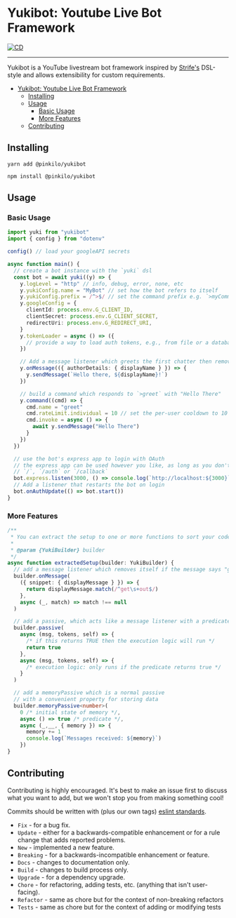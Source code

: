 # Yukibot: Youtube Live Bot Framework

[![CD](https://github.com/pinkilo/yukibotJS/actions/workflows/publish-ci.yml/badge.svg)](https://github.com/pinkilo/yukibotJS/actions/workflows/publish-ci.yml)

---

Yukibot is a YouTube livestream bot framework inspired by 
[Strife's](https://gitlab.com/serebit/strife) DSL-style
and allows extensibility for custom requirements.


<!-- TOC -->
* [Yukibot: Youtube Live Bot Framework](#yukibot-youtube-live-bot-framework)
  * [Installing](#installing)
  * [Usage](#usage)
    * [Basic Usage](#basic-usage)
    * [More Features](#more-features)
  * [Contributing](#contributing)
<!-- TOC -->


## Installing

```
yarn add @pinkilo/yukibot
```
```
npm install @pinkilo/yukibot
```

## Usage

### Basic Usage

```ts
import yuki from "yukibot"
import { config } from "dotenv" 

config() // load your googleAPI secrets

async function main() {
  // create a bot instance with the `yuki` dsl
  const bot = await yuki((y) => {
    y.logLevel = "http" // info, debug, error, none, etc
    y.yukiConfig.name = "MyBot" // set how the bot refers to itself
    y.yukiConfig.prefix = /^>$/ // set the command prefix e.g. `>myCommand`
    y.googleConfig = {
      clientId: process.env.G_CLIENT_ID,
      clientSecret: process.env.G_CLIENT_SECRET,
      redirectUri: process.env.G_REDIRECT_URI,
    }
    y.tokenLoader = async () => ({
      // provide a way to load auth tokens, e.g., from file or a database
    })

    // Add a message listener which greets the first chatter then removes itself
    y.onMessage(({ authorDetails: { displayName } }) => {
      y.sendMessage(`Hello there, ${displayName}!`)
    })

    // build a command which responds to `>greet` with "Hello There"
    y.command((cmd) => {
      cmd.name = "greet"
      cmd.rateLimit.individual = 10 // set the per-user cooldown to 10 seconds
      cmd.invoke = async () => {
        await y.sendMessage("Hello There")
      }
    })
  })

  // use the bot's express app to login with OAuth
  // the express app can be used however you like, as long as you don't overwrite
  // `/`, `/auth` or `/callback`
  bot.express.listen(3000, () => console.log(`http://localhost:${3000}`))
  // Add a listener that restarts the bot on login
  bot.onAuthUpdate(() => bot.start())
}
```

### More Features

```ts
/**
 * You can extract the setup to one or more functions to sort your code!
 *
 * @param {YukiBuilder} builder
 */
async function extractedSetup(builder: YukiBuilder) {
  // add a message listener which removes itself if the message says "get out"
  builder.onMessage(
    ({ snippet: { displayMessage } }) => {
      return displayMessage.match(/^get\s+out$/)
    },
    async (_, match) => match !== null
  )

  // add a passive, which acts like a message listener with a predicate
  builder.passive(
    async (msg, tokens, self) => {
      /* if this returns TRUE then the execution logic will run */
      return true
    },
    async (msg, tokens, self) => {
      /* execution logic: only runs if the predicate returns true */
    }
  )

  // add a memoryPassive which is a normal passive
  // with a convenient property for storing data
  builder.memoryPassive<number>(
    0 /* initial state of memory */, 
    async () => true /* predicate */,
    async (_,__, { memory }) => {
      memory += 1
      console.log(`Messages received: ${memory}`)
    })
}
```

## Contributing

Contributing is highly encouraged. It's best to make an issue first to discuss
what you want to add, but we won't stop you from making something cool!

Commits should be written with (plus our own tags)
[eslint standards](https://github.com/conventional-changelog/conventional-changelog/tree/master/packages/conventional-changelog-eslint).

* `Fix` - for a bug fix.
* `Update` - either for a backwards-compatible enhancement or for a rule change that adds reported problems.
* `New` - implemented a new feature.
* `Breaking` - for a backwards-incompatible enhancement or feature.
* `Docs` - changes to documentation only.
* `Build` - changes to build process only.
* `Upgrade` - for a dependency upgrade.
* `Chore` - for refactoring, adding tests, etc. (anything that isn't user-facing).
* `Refactor` - same as chore but for the context of non-breaking refactors
* `Tests` - same as chore but for the context of adding or modifying tests

